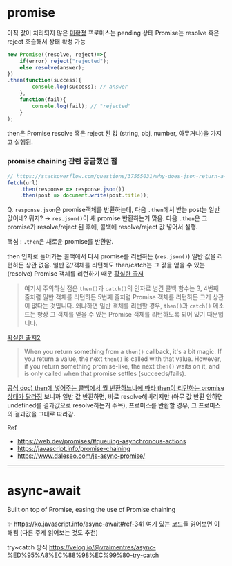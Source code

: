 # promise

아직 값이 처리되지 않은 <u>미확정</u> 프로미스는 pending 상태
Promise는 resolve 혹은 reject 호출해서 상태 확정 가능

```js
new Promise((resolve, reject)=>{
	if(error) reject("rejected");
    else resolve(answer);
})
.then(function(success){
        console.log(success); // answer
    }, 
    function(fail){
        console.log(fail); // "rejected"
    }
);
```

then은 Promise resolve 혹은 reject 된 값 (string, obj, number, 아무거나)을 가지고 실행됨.



### promise chaining 관련 궁금했던 점

```js
// https://stackoverflow.com/questions/37555031/why-does-json-return-a-promise
fetch(url)
    .then(response => response.json())
    .then(post => document.write(post.title));
```

Q. `response.json`은 promise객체를 반환하는데, 다음 `.then`에서 받는 post는 일반 값이네? 뭐지?
→ `res.json()`이 새 promise 반환하는거 맞음. 다음 `.then`은 그 promise가 resolve/reject 된 후에, 콜백에 resolve/reject 값 넣어서 실행. 

핵심 : `.then`은 새로운 promise를 반환함.

then 인자로 들어가는 콜백에서 다시 promise를 리턴하든 (`res.json()`) 일반 값을 리턴하든 상관 없음.
일반 값/객체를 리턴해도 then/catch는 그 값을 얻을 수 있는(resolve) Promise 객체를 리턴하기 때문
[확실한 출저](https://www.daleseo.com/js-async-promise/#:~:text=%EC%97%AC%EA%B8%B0%EC%84%9C%20%EC%A3%BC%EC%9D%98%ED%95%98%EC%8B%A4%20%EC%A0%90%EC%9D%80%20then()%EA%B3%BC%20catch()%EC%9D%98%20%EC%9D%B8%EC%9E%90%EB%A1%9C%20%EB%84%98%EA%B8%B4%20%EC%BD%9C%EB%B0%B1%20%ED%95%A8%EC%88%98%EB%8A%94%203%2C%204%EB%B2%88%EC%A7%B8%20%EC%A4%84%EC%B2%98%EB%9F%BC%20%EC%9D%BC%EB%B0%98%20%EA%B0%9D%EC%B2%B4%EB%A5%BC%20%EB%A6%AC%ED%84%B4%ED%95%98%EB%93%A0%205%EB%B2%88%EC%A7%B8%20%EC%A4%84%EC%B2%98%EB%9F%BC%20Promise%20%EA%B0%9D%EC%B2%B4%EB%A5%BC%20%EB%A6%AC%ED%84%B4%ED%95%98%EB%93%A0%20%ED%81%AC%EA%B2%8C%20%EC%83%81%EA%B4%80%EC%9D%B4%20%EC%97%86%EB%8B%A4%EB%8A%94%20%EA%B2%83%EC%9E%85%EB%8B%88%EB%8B%A4.%20%EC%99%9C%EB%83%90%ED%95%98%EB%A9%B4%20%EC%9D%BC%EB%B0%98%20%EA%B0%9D%EC%B2%B4%EB%A5%BC%20%EB%A6%AC%ED%84%B4%ED%95%A0%20%EA%B2%BD%EC%9A%B0%2C%20then()%EA%B3%BC%20catch()%20%EB%A9%94%EC%86%8C%EB%93%9C%EB%8A%94%20%ED%95%AD%EC%83%81%20%EA%B7%B8%20%EA%B0%9D%EC%B2%B4%EB%A5%BC%20%EC%96%BB%EC%9D%84%20%EC%88%98%20%EC%9E%88%EB%8A%94%20Promise%20%EA%B0%9D%EC%B2%B4%EB%A5%BC%20%EB%A6%AC%ED%84%B4%ED%95%98%EB%8F%84%EB%A1%9D%20%EB%90%98%EC%96%B4%20%EC%9E%88%EA%B8%B0%20%EB%95%8C%EB%AC%B8%EC%9E%85%EB%8B%88%EB%8B%A4.)

> 여기서 주의하실 점은 `then()`과 `catch()`의 인자로 넘긴 콜백 함수는 3, 4번째 줄처럼 일반 객체를 리턴하든 5번째 줄처럼 Promise 객체를 리턴하든 크게 상관이 없다는 것입니다. 왜냐하면 일반 객체를 리턴할 경우, `then()`과 `catch()` 메소드는 항상 그 객체를 얻을 수 있는 Promise 객체를 리턴하도록 되어 있기 때문입니다.

[확실한 출저2](https://web.dev/promises/#queuing-asynchronous-actions)

> When you return something from a `then()` callback, it's a bit magic. If you return a value, the next `then()` is called with that value. However, if you return something promise-like, the next `then()` waits on it, and is only called when that promise settles (succeeds/fails).



[공식 doc) then에 넣어주는 콜백에서 뭘 반환하느냐에 따라 then이 리턴하는 promise 상태가 달라짐](https://developer.mozilla.org/ko/docs/Web/JavaScript/Reference/Global_Objects/Promise/then#%EB%B0%98%ED%99%98%EA%B0%92)
보니까 일반 값 반환하면, 바로 resolve해버리지만 (아무 값 반환 안하면 undefined를 결과값으로 resolve하는거 주목),
프로미스를 반환할 경우, 그 프로미스의 결과값을 그대로 따라감.



Ref

* https://web.dev/promises/#queuing-asynchronous-actions
* https://javascript.info/promise-chaining
* https://www.daleseo.com/js-async-promise/

---

# async-await

Built on top of Promise,
easing the use of Promise chaining

✨ https://ko.javascript.info/async-await#ref-341
여기 있는 코드들 읽어보면 이해됨 (다른 주제 읽어보는 것도 추천)

try~catch 방식
https://velog.io/@vraimentres/async-%ED%95%A8%EC%88%98%EC%99%80-try-catch

